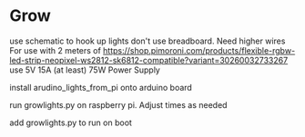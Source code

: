 # Grow

use schematic to hook up lights
	don't use breadboard. Need higher wires
	For use with 2 meters of https://shop.pimoroni.com/products/flexible-rgbw-led-strip-neopixel-ws2812-sk6812-compatible?variant=30260032733267
	use 5V 15A (at least) 75W Power Supply

install arudino_lights_from_pi onto arduino board

run growlights.py on raspberry pi. Adjust times as needed

add growlights.py to run on boot
